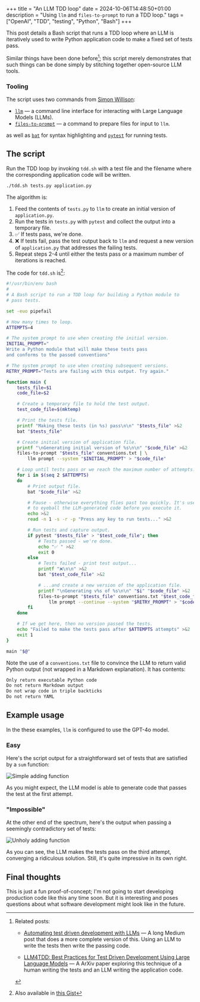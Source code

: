 +++
title = "An LLM TDD loop"
date = 2024-10-06T14:48:50+01:00
description = "Using `llm` and `files-to-prompt` to run a TDD loop."
tags = ["OpenAI", "TDD", "testing", "Python", "Bash"]
+++

<!-- INTRODUCTION -->

This post details a Bash script that runs a TDD loop where an LLM is
iteratively used to write Python application code to make a fixed set of tests pass.

Similar things have been done before[^prior_art]; this script merely
demonstrates that such things can be done simply by stitching together
open-source LLM tools.

### Tooling

The script uses two commands from [Simon Willison](https://github.com/simonw):

- [`llm`] — a command line interface for interacting with Large Language Models
  (LLMs).
- [`files-to-prompt`] — a command to prepare files for input to `llm`.

as well as [`bat`] for syntax highlighting and [`pytest`] for running tests.

[`llm`]: https://github/llm
[`files-to-prompt`]: https://github/files-
[`bat`]: https://github/files-
[`pytest`]: https://github/files-
[automated_tdd_with_llms]: https://medium.com/@benjamin22-314/automating-test-driven-development-with-llms-c05e7a3cdfe1
[arxiv_paper]: https://arxiv.org/pdf/2312.04687

<!-- CONTENT -->

## The script

Run the TDD loop by invoking `tdd.sh` with a test file and the filename
where the corresponding application code will be written.

```sh
./tdd.sh tests.py application.py
```

The algorithm is:

1. Feed the contents of `tests.py` to `llm` to create an initial version of `application.py`.
2. Run the tests in `tests.py` with `pytest` and collect the output into a temporary file.
3. ✅ If tests pass, we're done.
4. ❌ If tests fail, pass the test output back to `llm` and request a new version of
   `application.py` that addresses the failing tests.
5. Repeat steps 2-4 until either the tests pass or a maximum number of
   iterations is reached.

The code for `tdd.sh` is[^gist]:

```bash
#!/usr/bin/env bash
#
# A Bash script to run a TDD loop for building a Python module to
# pass tests.

set -euo pipefail

# How many times to loop.
ATTEMPTS=4

# The system prompt to use when creating the initial version.
INITIAL_PROMPT="
Write a Python module that will make these tests pass
and conforms to the passed conventions"

# The system prompt to use when creating subsequent versions.
RETRY_PROMPT="Tests are failing with this output. Try again."

function main {
    tests_file=$1
    code_file=$2

    # Create a temporary file to hold the test output.
    test_code_file=$(mktemp)

    # Print the tests file.
    printf "Making these tests (in %s) pass\n\n" "$tests_file" >&2
    bat "$tests_file"

    # Create initial version of application file.
    printf "\nGenerating initial version of %s\n\n" "$code_file" >&2
    files-to-prompt "$tests_file" conventions.txt | \
        llm prompt --system "$INITIAL_PROMPT" > "$code_file"

    # Loop until tests pass or we reach the maximum number of attempts.
    for i in $(seq 2 $ATTEMPTS)
    do
        # Print output file.
        bat "$code_file" >&2

        # Pause - otherwise everything flies past too quickly. It's useful
        # to eyeball the LLM-generated code before you execute it.
        echo >&2
        read -n 1 -s -r -p "Press any key to run tests..." >&2

        # Run tests and capture output.
        if pytest "$tests_file" > "$test_code_file"; then
            # Tests passed - we're done.
            echo "✅ " >&2
            exit 0
        else
            # Tests failed - print test output...
            printf "❌\n\n" >&2
            bat "$test_code_file" >&2

            # ...and create a new version of the application file.
            printf "\nGenerating v%s of %s\n\n" "$i" "$code_file" >&2
            files-to-prompt "$tests_file" conventions.txt "$test_code_file" | \
                llm prompt --continue --system "$RETRY_PROMPT" > "$code_file"
        fi
    done

    # If we get here, then no version passed the tests.
    echo "Failed to make the tests pass after $ATTEMPTS attempts" >&2
    exit 1
}

main "$@"
```

Note the use of a `conventions.txt` file to convince the LLM to return valid
Python output (not wrapped in a Markdown explanation). It has contents:

```txt
Only return executable Python code
Do not return Markdown output
Do not wrap code in triple backticks
Do not return YAML
```

## Example usage

In the these examples, `llm` is configured to use the GPT-4o model.

### Easy

Here's the script output for a straightforward set of tests that are satisfied
by a `sum` function:

![Simple adding function](/images/screenshots/test_add.png)

As you might expect, the LLM model is able to generate code that passes the test
at the first attempt.

### "Impossible"

At the other end of the spectrum, here's the output when passing a seemingly
contradictory set of tests:

![Unholy adding function](/images/screenshots/test_impossible_add.png)

As you can see, the LLM makes the tests pass on the third attempt, converging a
ridiculous solution. Still, it's quite impressive in its own right.

[^gist]: Also available in [this Gist][gist_link]

[gist_link]: https://gist.github.com/codeinthehole/d12af317a76b43423b111fd6d508c4fc

## Final thoughts

This is just a fun proof-of-concept; I'm not going to start developing
production code like this any time soon. But it is interesting and poses
questions about what software development might look like in the future.

<!-- markdownlint-disable MD007 -->

[^prior_art]: Related posts:

    - [Automating test driven development with LLMs][automated_tdd_with_llms]
      — A long Medium post that does a more complete version of this.
      Using an LLM to write the tests then write the passing code.

    - [LLM4TDD: Best Practices for Test Driven Development Using Large Language Models][arxiv_paper]
      — A ArXiv paper exploring this technique of a human writing
      the tests and an LLM writing the application code.

<!-- markdownlint-enable MD007 -->
